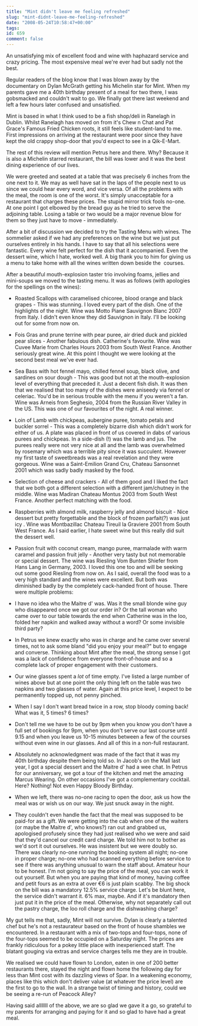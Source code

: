 ```yaml
---
title: "Mint didn't leave me feeling refreshed"
slug: "mint-didnt-leave-me-feeling-refreshed"
date: "2008-05-24T10:58:47+00:00"
tags:
id: 659
comment: false
---
```


An unsatisfying mix of excellent food and wine with haphazard service and crazy pricing. The most expensive meal we're ever had but sadly not the best.

Regular readers of the blog know that I was blown away by the documentary on Dylan McGrath getting his Michelin star for Mint. When my parents gave me a 40th birthday present of a meal for two there, I was gobsmacked and couldn't wait to go. We finally got there last weekend and left a few hours later confused and unsatisfied.

Mint is based in what I think used to be a fish shop/deli in Ranelagh in Dublin. Whilst Ranelagh has moved on from it's Chew n Chat and Pat Grace's Famous Fried Chicken roots, it still feels like student-land to me. First impressions on arriving at the restaurant were poor since they have kept the old crappy shop-door that you'd expect to see in a Qik-E-Mart.

The rest of this review will mention Petrus here and there. Why? Because it is also a Michelin starred restaurant, the bill was lower and it was the best dining experience of our lives.

We were greeted and seated at a table that was precisely 6 inches from the one next to it. We may as well have sat in the laps of the people next to us since we could hear every word, and vice versa. Of all the problems with the meal, the room is one of the worst. It's simply unacceptable for a restaurant that charges these prices. The stupid mirror trick fools no-one. At one point I got elbowed by the bread guy as he tried to serve the adjoining table. Losing a table or two would be a major revenue blow for them so they just have to move - immediately.

After a bit of discussion we decided to try the Tasting Menu with wines. The sommelier asked if we had any preferences on the wine but we just put ourselves entirely in his hands. I have to say that all his selections were fantastic. Every wine felt perfect for the dish that it accompanied. Even the dessert wine, which I hate, worked well. A big thank you to him for giving us a menu to take home with all the wines written down beside the  courses.

After a beautiful mouth-explosion taster trio involving foams, jellies and mini-soups we moved to the tasting menu. It was as follows (with apologies for the spellings on the wines):

*   Roasted Scallops with caramelised chicoree, blood orange and black grapes - This was stunning. I loved every part of the dish. One of the highlights of the night. Wine was Motto Piane Sauvignon Blanc 2007 from Italy. I didn't even know they did Sauvignon in Italy. I'll be looking out for some from now on.

*   Fois Gras and prune terrine with pear puree, air dried duck and pickled pear slices - Another fabulous dish. Catherine's favourite. Wine was Cuvee Marie from Charles Hours 2003 from South West France. Another seriously great wine.
At this point I thought we were looking at the second best meal we've ever had.

*   Sea Bass with hot fennel mayo, chilled fennel soup, black olive, and sardines on sour dough - This was good but not at the mouth-explosion level of everything that preceded it. Just a decent fish dish. It was then that we realised that too many of the dishes were aniseedy via fennel or celeriac. You'd be in serious trouble with the menu if you weren't a fan. Wine was Arneis from Seghesio, 2004 from the Russian River Valley in the US. This was one of our favourites of the night. A real winner.

*   Loin of Lamb with chickpeas, aubergine puree, tomato petals and buckler sorrel - This was a completely bizarre dish which didn't work for either of us. A plate was placed in front of us covered in dabs of various purees and chickpeas. In a side-dish (!) was the lamb and jus. The purees really were not very nice at all and the lamb was overwhelmed by rosemary which was a terrible pity since it was succulent. However my first taste of sweetbreads was a real revelation and they were gorgeous. Wine was a Saint-Emilion Grand Cru, Chateau Sansonnet 2001 which was sadly badly masked by the food.

*   Selection of cheese and crackers - All of them good and I liked the fact that we both got a different selection with a different jam/chutney in the middle. Wine was Madiran Chateau Montus 2003 from South West France. Another perfect matching with the food.

*   Raspberries with almond milk, raspberry jelly and almond biscuit - Nice dessert but pretty forgettable and the block of frozen parfait(?) was just icy . Wine was Montbazillac Chateau Tireuil la Graviere 2001 from South West France. As I said earlier, I hate sweet wine but this really did suit the dessert well.

*   Passion fruit with coconut cream, mango puree, marmalade with warm caramel and passion fruit jelly - Another very tasty but not memorable or special dessert. The wine was Riesling Vom Bunten Shiefer from Hans Lang in Germany, 2003\. I loved this one too and will be seeking out some good Riesling from now on.
As I said, overall the food was to a very high standard and the wines were excellent. But both was diminished badly by the completely cack-handed front of house. There were multiple problems:

*   I have no idea who the Maitre d' was. Was it the small blonde wine guy who disappeared once we got our order in? Or the tall woman who came over to our table towards the end when Catherine was in the loo, folded her napkin and walked away without a word? Or some invisible third party?

*   In Petrus we knew exactly who was in charge and he came over several times, not to ask some bland "did you enjoy your meal?" but to engage and converse. Thinking about Mint after the meal, the strong sense I got was a lack of confidence from everyone front-of-house and so a complete lack of proper engagement with their customers.

*   Our wine glasses spent a _lot_ of time empty. I've listed a large number of wines above but at one point the only thing left on the table was two napkins and two glasses of water. Again at this price level, I expect to be permanently topped up, not penny pinched.

*   When I say I don't want bread twice in a row, stop bloody coming back! What was it, 5 times? 6 times?

*   Don't tell me we have to be out by 9pm when you know you don't have a full set of bookings for 9pm, when you don't serve our last course until 9.15 and when you leave us 10-15 minutes between a few of the courses without even wine in our glasses. And all of this in a non-full restaurant.

*   Absolutely no acknowledgment was made of the fact that it was my 40th birthday despite them being told so. In Jacob's on the Mall last year, I got a special dessert and the Maitre d' had a wee chat. In Petrus for our anniversary, we got a tour of the kitchen and met the amazing Marcus Wearing. On other occasions I've got a complementary cocktail. Here? Nothing! Not even Happy Bloody Birthday.

*   When we left, there was no-one racing to open the door, ask us how the meal was or wish us on our way. We just snuck away in the night.

*   They couldn't even handle the fact that the meal was supposed to be paid-for as a gift. We were getting into the cab when one of the waiters (or maybe the Maitre d', who knows?) ran out and grabbed us, apologised profusely since they had just realised who we were and said that they'd cancel our credit card charge. We told him not to bother as we'd sort it out ourselves. He was insistent but we were doubly so. There was clearly no-one running the booking system all night; no-one in proper charge; no-one who had scanned everything before service to see if there was anything unusual to warn the staff about. Amateur hour to be honest.
I'm not going to say the price of the meal, you can work it out yourself. But when you are paying that kind of money, having coffee and petit fours as an extra at over €6 is just plain scabby. The big shock on the bill was a mandatory 12.5% service charge. Let's be blunt here, the service didn't warrant it. 6% max, maybe. And if it's mandatory then just put it in the price of the meal. Otherwise, why not separately call out the pastry charge, the loo roll charge and the dishwashing charge?

My gut tells me that, sadly, Mint will not survive. Dylan is clearly a talented chef but he's not a restaurateur based on the front of house shambles we encountered. In a restaurant with a mix of two-tops and four-tops, none of the four-tops seemed to be occupied on a Saturday night. The prices are frankly ridiculous for a pokey little place with inexperienced staff. The blatant gouging via extras and service charges tells me they are in trouble.

We realised we could have flown to London, eaten in one of 200 better restaurants there, stayed the night and flown home the following day for less than Mint cost with its dazzling views of Spar. In a weakening economy, places like this which don't deliver value (at whatever the price level) are the first to go to the wall. In a strange twist of timing and history, could we be seeing a re-run of Peacock Alley?

Having said alllllll of the above, we are so glad we gave it a go, so grateful to my parents for arranging and paying for it and so glad to have had a great meal.
